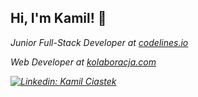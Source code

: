 <h2>Hi, I'm Kamil! 👋</h2>

<p><em>Junior Full-Stack Developer at <a href="https://www.codelines.io" target="_blank">codelines.io</a>
    </br>
<p><em>Web Developer at <a href="https://www.kolaboracja.com" target="_blank">kolaboracja.com</a>

[![Linkedin: Kamil Ciastek](https://img.shields.io/badge/-kamil&#8211;ciastek-blue?style=flat-square&logo=Linkedin&logoColor=white&link=https://www.linkedin.com/in/kamil-ciastek/)](https://www.linkedin.com/in/kamil-ciastek/)


